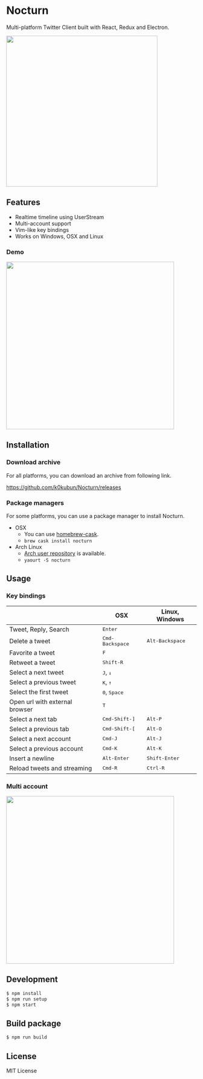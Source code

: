 # Nocturn

Multi-platform Twitter Client built with React, Redux and Electron.

<img src='https://i.gyazo.com/b7fb495a0b9aea0f66e8ee58861a61b9.png' width='400px' />

## Features
- Realtime timeline using UserStream
- Multi-account support
- Vim-like key bindings
- Works on Windows, OSX and Linux

### Demo

<img src='https://i.gyazo.com/ae886c77a2dee1f20daebc4f3c28ddc5.gif' width='444px' />

## Installation
### Download archive

For all platforms, you can download an archive from following link.

https://github.com/k0kubun/Nocturn/releases

### Package managers

For some platforms, you can use a package manager to install Nocturn.

- OSX
  - You can use [homebrew-cask](https://github.com/caskroom/homebrew-cask).
  - `brew cask install nocturn`
- Arch Linux
  - [Arch user repository](https://aur.archlinux.org/packages/nocturn/) is available.
  - `yaourt -S nocturn`

## Usage

### Key bindings

<table>
<thead>
<tr><th></th><th>OSX</th><th>Linux, Windows</th></tr>
</thead>
<tbody>
<tr><td> Tweet, Reply, Search           </td><td colspan='2'> <kbd>Enter</kbd>                                                  </td></tr>
<tr><td> Delete a tweet                 </td><td>             <kbd>Cmd-Backspace</kbd>       </td><td> <kbd>Alt-Backspace</kbd> </td></tr>
<tr><td> Favorite a tweet               </td><td colspan='2'> <kbd>F</kbd>                                                      </td></tr>
<tr><td> Retweet a tweet                </td><td colspan='2'> <kbd>Shift-R</kbd>                                                </td></tr>
<tr><td> Select a next tweet            </td><td colspan='2'> <kbd>J</kbd>, <kbd>↓</kbd>                                        </td></tr>
<tr><td> Select a previous tweet        </td><td colspan='2'> <kbd>K</kbd>, <kbd>↑</kbd>                                        </td></tr>
<tr><td> Select the first tweet         </td><td colspan='2'> <kbd>0</kbd>, <kbd>Space</kbd>                                    </td></tr>
<tr><td> Open url with external browser </td><td colspan='2'> <kbd>T</kbd>                                                      </td></tr>
<tr><td> Select a next tab              </td><td>             <kbd>Cmd-Shift-]</kbd>         </td><td> <kbd>Alt-P</kbd>         </td></tr>
<tr><td> Select a previous tab          </td><td>             <kbd>Cmd-Shift-[</kbd>         </td><td> <kbd>Alt-O</kbd>         </td></tr>
<tr><td> Select a next account          </td><td>             <kbd>Cmd-J</kbd>               </td><td> <kbd>Alt-J</kbd>         </td></tr>
<tr><td> Select a previous account      </td><td>             <kbd>Cmd-K</kbd>               </td><td> <kbd>Alt-K</kbd>         </td></tr>
<tr><td> Insert a newline               </td><td>             <kbd>Alt-Enter</kbd>           </td><td> <kbd>Shift-Enter</kbd>   </td></tr>
<tr><td> Reload tweets and streaming    </td><td>             <kbd>Cmd-R</kbd>               </td><td> <kbd>Ctrl-R</kbd>        </td></tr>
</tbody>
</table>

### Multi account

<img src='https://i.gyazo.com/b8a9455ff33ef05b002f6d8dc5173fa6.gif' width='444px' />

## Development

```bash
$ npm install
$ npm run setup
$ npm start
```

## Build package

```bash
$ npm run build
```

## License

MIT License
